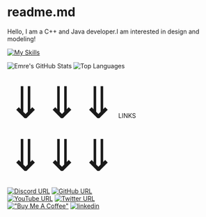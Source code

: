 # readme.md
Hello, I am a C++ and Java developer.I am interested in design and modeling!

[![My Skills](https://skillicons.dev/icons?i=java,c,cpp,figma&theme=light)](https://skillicons.dev)

![Emre's GitHub Stats](https://github-readme-stats.vercel.app/api?username=emrea88uspm&theme=dark&show_icons=true)
![Top Languages](https://github-readme-stats.vercel.app/api/top-langs/?username=emrea88uspm&theme=dark&show_icons=true)


<span style='font-size:100px;'>&#8659;</span><span style='font-size:100px;'>&#8659;</span><span style='font-size:100px;'>&#8659;</span>    LINKS    <span style='font-size:100px;'>&#8659;</span><span style='font-size:100px;'>&#8659;</span><span style='font-size:100px;'>&#8659;</span>

[![Discord URL](https://img.shields.io/badge/DISCORD-000000?style=for-the-badge&logo=discord&logoColor=dark_blue)](https://discord.com)
[![GitHub URL](https://img.shields.io/badge/GITHUB-000000?style=for-the-badge&logo=github&logoColor=gray)](https://github.com/EmreA88USPM/)
<br />
[![YouTube URL](https://img.shields.io/badge/YOUTUBE-000000?style=for-the-badge&logo=Youtube&logoColor=red)](https://youtube.com)
[![Twitter URL](https://img.shields.io/badge/TWITTER-000000?style=for-the-badge&logo=Twitter&logoColor=blue)](https://twitter.com/EmreA88USPM)
<br />
[!["Buy Me A Coffee"](https://img.shields.io/badge/buymeacoffee-000000?style=for-the-badge&logo=buymeacoffee&logoColor=yellow)](https://www.buymeacoffee.com/akyolemre8x)
[![linkedin](https://img.shields.io/badge/LINKEDIN-000000?style=for-the-badge&logo=Linkedin&logoColor=aqua)](https://www.linkedin.com/in/emre-a-48713a258/)
